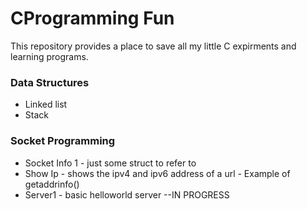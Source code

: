 # CProgramming Fun

This repository provides a place to save all my little C expirments and learning programs.

### Data Structures
* Linked list
* Stack

### Socket Programming
* Socket Info 1 - just some struct to refer to
* Show Ip - shows the ipv4 and ipv6 address of a url - Example of getaddrinfo()
* Server1 - basic helloworld server --IN PROGRESS

